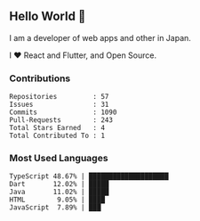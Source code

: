 ## Hello World 👋

I am a developer of web apps and other in Japan.

I ❤️ React and Flutter, and Open Source.

### Contributions

<!-- contributions start -->

    Repositories         : 57
    Issues               : 31
    Commits              : 1090
    Pull-Requests        : 243
    Total Stars Earned   : 4
    Total Contributed To : 1

<!-- contributions end -->

### Most Used Languages

<!-- most-used-languages start -->

    TypeScript 48.67% | ████████████████████
    Dart       12.02% | █████
    Java       11.02% | █████
    HTML        9.05% | ████
    JavaScript  7.89% | ███

<!-- most-used-languages end -->
